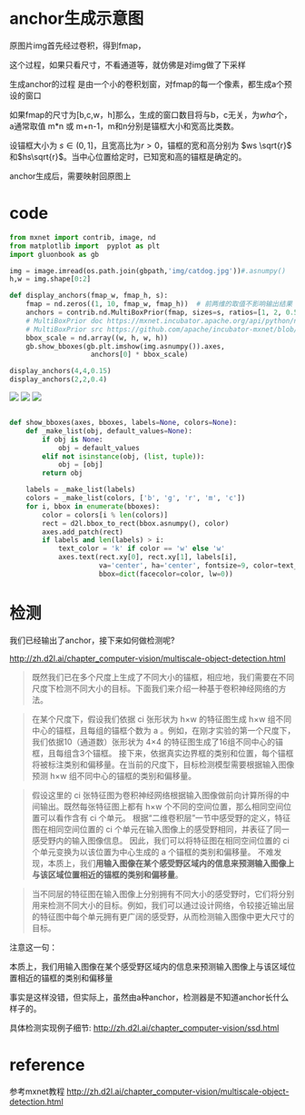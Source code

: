 # anchor生成示意图

原图片img首先经过卷积，得到fmap，

这个过程，如果只看尺寸，不看通道等，就仿佛是对img做了下采样

生成anchor的过程 是由一个小的卷积划窗，对fmap的每一个像素，都生成a个预设的窗口

如果fmap的尺寸为[b,c,w，h]那么，生成的窗口数目将与b，c无关，为$wha$个，a通常取值 m*n 或 m+n-1，m和n分别是锚框大小和宽高比类数。

设锚框大小为 $s \in (0,1]$，且宽高比为$r>0$，锚框的宽和高分别为 $ws \sqrt{r}$ 和$hs\sqrt{r}$。当中心位置给定时，已知宽和高的锚框是确定的。

anchor生成后，需要映射回原图上

# code

```python
from mxnet import contrib, image, nd
from matplotlib import  pyplot as plt
import gluonbook as gb

img = image.imread(os.path.join(gbpath,'img/catdog.jpg'))#.asnumpy()
h,w = img.shape[0:2]

def display_anchors(fmap_w, fmap_h, s):
    fmap = nd.zeros((1, 10, fmap_w, fmap_h))  # 前两维的取值不影响输出结果 (因为是按照fmap的w h面每个像素生成a个anchor)
    anchors = contrib.nd.MultiBoxPrior(fmap, sizes=s, ratios=[1, 2, 0.5])  # 按照大小和 比例生成anchors wh(m+n-1)
    # MultiBoxPrior doc https://mxnet.incubator.apache.org/api/python/ndarray/contrib.html?highlight=multibo#mxnet.ndarray.contrib.MultiBoxPrior
    # MultiBoxPrior src https://github.com/apache/incubator-mxnet/blob/master/src/operator/contrib/multibox_prior.cc
    bbox_scale = nd.array((w, h, w, h))
    gb.show_bboxes(gb.plt.imshow(img.asnumpy()).axes,
                    anchors[0] * bbox_scale)

display_anchors(4,4,0.15)
display_anchors(2,2,0.4)

```
![](../img/anchor_demo.png)
![](../img/anchor_demo1.png)
![](../img/anchor_demo2.png)

```python

def show_bboxes(axes, bboxes, labels=None, colors=None):
    def _make_list(obj, default_values=None):
        if obj is None:
            obj = default_values
        elif not isinstance(obj, (list, tuple)):
            obj = [obj]
        return obj

    labels = _make_list(labels)
    colors = _make_list(colors, ['b', 'g', 'r', 'm', 'c'])
    for i, bbox in enumerate(bboxes):
        color = colors[i % len(colors)]
        rect = d2l.bbox_to_rect(bbox.asnumpy(), color)
        axes.add_patch(rect)
        if labels and len(labels) > i:
            text_color = 'k' if color == 'w' else 'w'
            axes.text(rect.xy[0], rect.xy[1], labels[i],
                      va='center', ha='center', fontsize=9, color=text_color,
                      bbox=dict(facecolor=color, lw=0))
```

# 检测



我们已经输出了anchor，接下来如何做检测呢?

http://zh.d2l.ai/chapter_computer-vision/multiscale-object-detection.html

>既然我们已在多个尺度上生成了不同大小的锚框，相应地，我们需要在不同尺度下检测不同大小的目标。下面我们来介绍一种基于卷积神经网络的方法。

>在某个尺度下，假设我们依据 ci 张形状为 h×w 的特征图生成 h×w 组不同中心的锚框，且每组的锚框个数为 a 。例如，在刚才实验的第一个尺度下，我们依据10（通道数）张形状为 4×4 的特征图生成了16组不同中心的锚框，且每组含3个锚框。 接下来，依据真实边界框的类别和位置，每个锚框将被标注类别和偏移量。在当前的尺度下，目标检测模型需要根据输入图像预测 h×w 组不同中心的锚框的类别和偏移量。

>假设这里的 ci 张特征图为卷积神经网络根据输入图像做前向计算所得的中间输出。既然每张特征图上都有 h×w 个不同的空间位置，那么相同空间位置可以看作含有 ci 个单元。 根据“二维卷积层”一节中感受野的定义，特征图在相同空间位置的 ci 个单元在输入图像上的感受野相同，并表征了同一感受野内的输入图像信息。 因此，我们可以将特征图在相同空间位置的 ci 个单元变换为以该位置为中心生成的 a 个锚框的类别和偏移量。 不难发现，本质上，我们**用输入图像在某个感受野区域内的信息来预测输入图像上与该区域位置相近的锚框的类别和偏移量**。

>当不同层的特征图在输入图像上分别拥有不同大小的感受野时，它们将分别用来检测不同大小的目标。例如，我们可以通过设计网络，令较接近输出层的特征图中每个单元拥有更广阔的感受野，从而检测输入图像中更大尺寸的目标。


注意这一句：

本质上，我们用输入图像在某个感受野区域内的信息来预测输入图像上与该区域位置相近的锚框的类别和偏移量

事实是这样没错，但实际上，虽然由a种anchor，检测器是不知道anchor长什么样子的。

具体检测实现例子细节: http://zh.d2l.ai/chapter_computer-vision/ssd.html

# reference

参考mxnet教程
http://zh.d2l.ai/chapter_computer-vision/multiscale-object-detection.html
